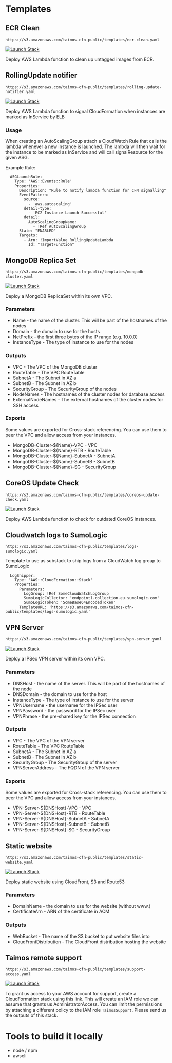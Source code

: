 # Templates

## ECR Clean

`https://s3.amazonaws.com/taimos-cfn-public/templates/ecr-clean.yaml`

[![Launch Stack](https://s3.amazonaws.com/cloudformation-examples/cloudformation-launch-stack.png)](https://console.aws.amazon.com/cloudformation/home?region=eu-west-1#/stacks/new?stackName=ecr-clean&templateURL=https://s3.amazonaws.com/taimos-cfn-public/templates/ecr-clean.yaml)

Deploy AWS Lambda function to clean up untagged images from ECR.

## RollingUpdate notifier

`https://s3.amazonaws.com/taimos-cfn-public/templates/rolling-update-notifier.yaml`

[![Launch Stack](https://s3.amazonaws.com/cloudformation-examples/cloudformation-launch-stack.png)](https://console.aws.amazon.com/cloudformation/home?region=eu-west-1#/stacks/new?stackName=rolling-update-notifier&templateURL=https://s3.amazonaws.com/taimos-cfn-public/templates/rolling-update-notifier.yaml)

Deploy AWS Lambda function to signal CloudFormation when instances are marked as InService by ELB

### Usage

When creating an AutoScalingGroup attach a CloudWatch Rule that calls the lambda whenever a new instance is launched. 
The lambda will then wait for the instance to be marked as InService and will call signalResource for the given ASG.

Example Rule:
```
  ASGLaunchRule:
    Type: 'AWS::Events::Rule'
    Properties:
      Description: "Rule to notify lambda function for CFN signalling"
      EventPattern:
        source:
          - 'aws.autoscaling'
        detail-type:
          - 'EC2 Instance Launch Successful'
        detail:
          AutoScalingGroupName:
            - !Ref AutoScalingGroup
      State: "ENABLED"
      Targets:
        - Arn: !ImportValue RollingUpdateLambda
          Id: "TargetFunction"
```

## MongoDB Replica Set

`https://s3.amazonaws.com/taimos-cfn-public/templates/mongodb-cluster.yaml`

[![Launch Stack](https://s3.amazonaws.com/cloudformation-examples/cloudformation-launch-stack.png)](https://console.aws.amazon.com/cloudformation/home?region=eu-west-1#/stacks/new?stackName=mongodb-cluster&templateURL=https://s3.amazonaws.com/taimos-cfn-public/templates/mongodb-cluster.yaml)

Deploy a MongoDB ReplicaSet within its own VPC.

### Parameters

* Name - the name of the cluster. This will be part of the hostnames of the nodes
* Domain - the domain to use for the hosts
* NetPrefix - the first three bytes of the IP range (e.g. 10.0.0)
* InstanceType - The type of instance to use for the nodes

### Outputs

* VPC - The VPC of the MongoDB cluster
* RouteTable - The VPC RouteTable
* SubnetA - The Subnet in AZ a
* SubnetB - The Subnet in AZ b
* SecurityGroup - The SecurityGroup of the nodes
* NodeNames - The hostnames of the cluster nodes for database access
* ExternalNodeNames - The external hostnames of the cluster nodes for SSH access

### Exports

Some values are exported for Cross-stack referencing. 
You can use them to peer the VPC and allow access from your instances.

* MongoDB-Cluster-${Name}-VPC - VPC
* MongoDB-Cluster-${Name}-RTB - RouteTable
* MongoDB-Cluster-${Name}-SubnetA - SubnetA
* MongoDB-Cluster-${Name}-SubnetB - SubnetB
* MongoDB-Cluster-${Name}-SG - SecurityGroup

## CoreOS Update Check

`https://s3.amazonaws.com/taimos-cfn-public/templates/coreos-update-check.yaml`

[![Launch Stack](https://s3.amazonaws.com/cloudformation-examples/cloudformation-launch-stack.png)](https://console.aws.amazon.com/cloudformation/home?region=eu-west-1#/stacks/new?stackName=coreos-update-check&templateURL=https://s3.amazonaws.com/taimos-cfn-public/templates/coreos-update-check.yaml)

Deploy AWS Lambda function to check for outdated CoreOS instances.

## Cloudwatch logs to SumoLogic

`https://s3.amazonaws.com/taimos-cfn-public/templates/logs-sumologic.yaml`

Template to use as substack to ship logs from a CloudWatch log group to SumoLogic

```
  LogShipper:
    Type: 'AWS::CloudFormation::Stack'
    Properties:
      Parameters:
        LogGroup: !Ref SomeCloudWatchLogGroup
        SumoLogicCollector: 'endpoint1.collection.eu.sumologic.com'
        SumoLogicToken: 'SomeBase64EncodedToken'
      TemplateURL: 'https://s3.amazonaws.com/taimos-cfn-public/templates/logs-sumologic.yaml'
```

## VPN Server

`https://s3.amazonaws.com/taimos-cfn-public/templates/vpn-server.yaml`

[![Launch Stack](https://s3.amazonaws.com/cloudformation-examples/cloudformation-launch-stack.png)](https://console.aws.amazon.com/cloudformation/home?region=eu-west-1#/stacks/new?stackName=vpn-server&templateURL=https://s3.amazonaws.com/taimos-cfn-public/templates/vpn-server.yaml)

Deploy a IPSec VPN server within its own VPC.

### Parameters

* DNSHost - the name of the server. This will be part of the hostnames of the node
* DNSDomain - the domain to use for the host
* InstanceType - The type of instance to use for the server
* VPNUsername - the username for the IPSec user
* VPNPassword - the password for the IPSec user
* VPNPhrase - the pre-shared key for the IPSec connection

### Outputs

* VPC - The VPC of the VPN server
* RouteTable - The VPC RouteTable
* SubnetA - The Subnet in AZ a
* SubnetB - The Subnet in AZ b
* SecurityGroup - The SecurityGroup of the server
* VPNServerAddress - The FQDN of the VPN server
  
### Exports

Some values are exported for Cross-stack referencing. 
You can use them to peer the VPC and allow access from your instances.

* VPN-Server-${DNSHost}-VPC - VPC
* VPN-Server-${DNSHost}-RTB - RouteTable
* VPN-Server-${DNSHost}-SubnetA - SubnetA
* VPN-Server-${DNSHost}-SubnetB - SubnetB
* VPN-Server-${DNSHost}-SG - SecurityGroup

## Static website

`https://s3.amazonaws.com/taimos-cfn-public/templates/static-website.yaml`

[![Launch Stack](https://s3.amazonaws.com/cloudformation-examples/cloudformation-launch-stack.png)](https://console.aws.amazon.com/cloudformation/home?region=us-east-1#/stacks/new?stackName=static-website&templateURL=https://s3.amazonaws.com/taimos-cfn-public/templates/static-website.yaml)

Deploy static website using CloudFront, S3 and Route53

### Parameters

* DomainName - the domain to use for the website (without www.)
* CertificateArn - ARN of the certificate in ACM

### Outputs

* WebBucket - The name of the S3 bucket to put website files into
* CloudFrontDistribution - The CloudFront distribution hosting the website

## Taimos remote support

`https://s3.amazonaws.com/taimos-cfn-public/templates/support-access.yaml`

[![Launch Stack](https://s3.amazonaws.com/cloudformation-examples/cloudformation-launch-stack.png)](https://console.aws.amazon.com/cloudformation/home?region=eu-central-1#/stacks/create/review?stackName=taimos-support-access&templateURL=https://s3.amazonaws.com/taimos-cfn-public/templates/support-access.yaml)

To grant us access to your AWS account for support, create a CloudFormation stack using this link. 
This will create an IAM role we can assume that grants us AdministratorAccess. 
You can limit the permissions by attaching a different policy to the IAM role `TaimosSupport`. 
Please send us the outputs of this stack.

# Tools to build it locally

* node / npm
* awscli